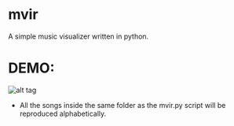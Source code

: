 # mvir
A simple music visualizer written in python.


# DEMO:
![alt tag](http://i.imgur.com/iAiENNO.png)

* All the songs inside the same folder as the mvir.py script will be reproduced alphabetically.
